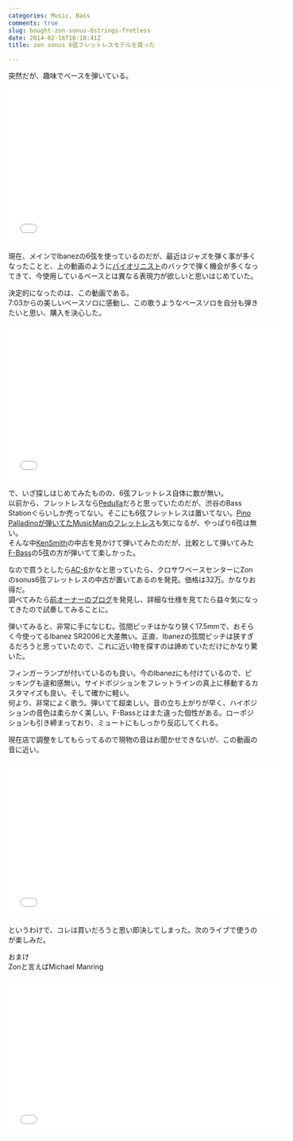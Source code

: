 ```yaml
---
categories: Music, Bass
comments: true
slug: bought-zon-sonus-6strings-fretless
date: 2014-02-16T16:18:41Z
title: zon sonus 6弦フレットレスモデルを買った

---
```


突然だが、趣味でベースを弾いている。  

<iframe width="560" height="315" align="center" src="//www.youtube.com/embed/kWCvHForRhc" frameborder="0" allowfullscreen></iframe>  

現在、メインでIbanezの6弦を使っているのだが、最近はジャズを弾く事が多くなったことと、上の動画のように[バイオリニスト](https://twitter.com/sayoko_vn)のバックで弾く機会が多くなってきて、今使用しているベースとは異なる表現力が欲しいと思いはじめていた。  

決定的になったのは、この動画である。  
7:03からの美しいベースソロに感動し、この歌うようなベースソロを自分も弾きたいと思い、購入を決心した。  

<!--more-->

<iframe width="560" height="315" align="center" src="//www.youtube.com/embed/mPip0Bjz3Pk" frameborder="0" allowfullscreen></iframe>  

で、いざ探しはじめてみたものの、6弦フレットレス自体に数が無い。  
以前から、フレットレスなら[Pedulla](https://www.youtube.com/watch?v=TGBzS9coFCg)だろと思っていたのだが、渋谷のBass Stationぐらいしか売ってない。そこにも6弦フレットレスは置いてない。[Pino Palladinoが弾いてたMusicManのフレットレス](https://www.youtube.com/watch?v=UKAT7ySRRVY)も気になるが、やっぱり6弦は無い。  
そんな中[KenSmith](https://www.youtube.com/watch?v=TsJmJM3Anl0)の中古を見かけて弾いてみたのだが、比較として弾いてみた[F-Bass](https://www.youtube.com/watch?v=p-axkLr2sBA)の5弦の方が弾いてて楽しかった。   

なので買うとしたら[AC-6](https://www.youtube.com/watch?v=MuuMVQWawDk)かなと思っていたら、クロサワベースセンターにZonのsonus6弦フレットレスの中古が置いてあるのを発見。価格は32万。かなりお得だ。  
調べてみたら[前オーナーのブログ](http://kohroki.hatenablog.com/entry/2013/11/23/120920)を発見し、詳細な仕様を見てたら益々気になってきたので試奏してみることに。  

弾いてみると、非常に手になじむ。弦間ピッチはかなり狭く17.5mmで、おそらく今使ってるIbanez SR2006と大差無い。正直、Ibanezの弦間ピッチは狭すぎるだろうと思っていたので、これに近い物を探すのは諦めていただけにかなり驚いた。  

フィンガーランプが付いているのも良い。今のIbanezにも付けているので、ピッキングも違和感無い。サイドポジションをフレットラインの真上に移動するカスタマイズも良い。そして確かに軽い。  
何より、非常によく歌う。弾いてて超楽しい。音の立ち上がりが早く、ハイポジションの音色は柔らかく美しい。F-Bassとはまた違った個性がある。ローポジションも引き締まっており、ミュートにもしっかり反応してくれる。

現在店で調整をしてもらってるので現物の音はお聞かせできないが、この動画の音に近い。

<iframe width="560" height="315" src="//www.youtube.com/embed/ssKqQ61DfL8" frameborder="0" allowfullscreen></iframe>  

というわけで、コレは買いだろうと思い即決してしまった。次のライブで使うのが楽しみだ。  

おまけ  
Zonと言えばMichael Manring

<iframe width="560" height="315" align="center" src="//www.youtube.com/embed/HfNhhgIFIXk" frameborder="0" allowfullscreen></iframe>  

